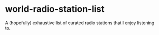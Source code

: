 # world-radio-station-list
A (hopefully) exhaustive list of curated radio stations that I enjoy listening to.
